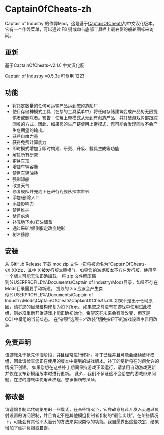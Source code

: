 # CaptainOfCheats-zh
Captain of Industry 的作弊Mod，这是基于[CaptainOfCheats](https://github.com/altmank/CaptainOfCheats "CaptainOfCheats")的中文汉化版本。它有一个作弊菜单，可以通过 F8 键或单击底部工具栏上最右侧的船轮图标来访问。
## 更新

基于CaptainOfCheats-v2.1.0 中文汉化版  

Captain of Industry v0.5.3e 可食用  1223

## 功能
- 将指定数量的任何可运输产品运到您的造船厂
- 使用存储神模式工具（在您的工具菜单中）将任何存储建筑变成产品的无限提供者或删除者。警告：使用上帝模式从无到有创造产品，并打破游戏内部跟踪回收的方式。因此，如果您的生产链使用上帝模式，您可能会发现回收不会产生您期望的输出。
- 获得自由力量
- 获得免费计算能力
- 即时模式增加了即时构建、研究、升级、载具生成等功能
- 解锁所有研究
- 更换车顶
- 增加车辆容量
- 禁用车辆油耗
- 强制卸船
- 改变天气
- 修复舰队并完成正在进行的舰队探索命令
- 添加/删除人口
- 添加影响力
- 禁用维护
- 禁用疾病
- 补充地下水/石油储备
- 通过采矿/倾倒指定改变地形
- 树木移除

## 安装
从 GitHub Release 下载 mod zip 文件（它将被命名为“CaptainOfCheats-vX.XXzip，其中 X 被发行版本替换”）。如果您的游戏版本不存在发行版，使用另一个版本可能无法正确加载。
将 zip 文件解压缩到%USERPROFILE%\Documents\Captain of Industry\Mods目录，如果不存在Mods目录需要手动新建。
提取的 zip 应该会产生类似%USERPROFILE%\Documents\Captain of Industry\Mods\CaptainOfCheats\CaptainOfCheats.dll. 如果不是出于任何原因，请将您的目录结构修复为如下所示。
如果您之前没有在游戏中使用过此模组，则必须重新开始游戏才能正确初始化。希望这在未来会有所改变，但这是 COI 中模组的当前状态。
在“杂项”选项卡>“改装”切换按钮下的游戏设置中启用改装

## 免责声明
该游戏处于抢先体验阶段，并且经常进行修补。补丁已经并且可能会继续破坏模组，因此请检查您正在使用的版本中提到的游戏版本。补丁的更新将在时间允许的情况下创建。
如果您想在这些补丁期间保持游戏正常运行，请禁用自动游戏更新并仅在发布新模组版本时进行更新。
此外，我们不保证这不会给您的游戏带来问题。在您的游戏中使用此模组，您承担所有风险。

## 修改器
请谨慎复制此代码使用的一些模式，在某些情况下，它会故意绕过开发人员通过反射设置的访问限制，并且肯定不是其他模组复制者复制的“最佳实践”。在某些情况下，可能会有其他不太脆弱的方法来实现类似的功能。我自愿做出这些决定，结果增加了维护负担或错误。
